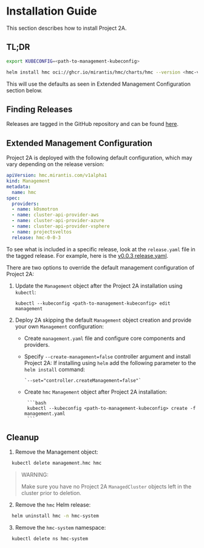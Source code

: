 # Installation Guide

This section describes how to install Project 2A.

## TL;DR

```bash
export KUBECONFIG=<path-to-management-kubeconfig>
```

```bash
helm install hmc oci://ghcr.io/mirantis/hmc/charts/hmc --version <hmc-version> -n hmc-system --create-namespace
```

This will use the defaults as seen in Extended Management Configuration section below.

## Finding Releases

Releases are tagged in the GitHub repository and can be found [here](https://github.com/Mirantis/hmc/tags).

## Extended Management Configuration

Project 2A is deployed with the following default configuration, which may vary
depending on the release version:

```yaml
apiVersion: hmc.mirantis.com/v1alpha1
kind: Management
metadata:
  name: hmc
spec:
  providers:
  - name: k0smotron
  - name: cluster-api-provider-aws
  - name: cluster-api-provider-azure
  - name: cluster-api-provider-vsphere
  - name: projectsveltos
  release: hmc-0-0-3
```
To see what is included in a specific release, look at the `release.yaml` file in the tagged release.
For example, here is the [v0.0.3 release.yaml](https://github.com/Mirantis/hmc/releases/download/v0.0.3/release.yaml).

There are two options to override the default management configuration of Project 2A:

1. Update the `Management` object after the Project 2A installation using `kubectl`:

    `kubectl --kubeconfig <path-to-management-kubeconfig> edit management`

2. Deploy 2A skipping the default `Management` object creation and provide your
   own `Management` configuration:

	- Create `management.yaml` file and configure core components and providers.
	- Specify `--create-management=false` controller argument and install Project 2A:
	  If installing using `helm` add the following parameter to the `helm
	  install` command:

		  `--set="controller.createManagement=false"`

	- Create `hmc` `Management` object after Project 2A installation:

           ```bash
           kubectl --kubeconfig <path-to-management-kubeconfig> create -f management.yaml
           ```

## Cleanup

1. Remove the Management object:

  ```bash
	kubectl delete management.hmc hmc
  ```

> WARNING: 
> 
> Make sure you have no Project 2A `ManagedCluster` objects left in the cluster prior to deletion.

2. Remove the `hmc` Helm release:

  ```bash
	helm uninstall hmc -n hmc-system
  ```

3. Remove the `hmc-system` namespace:

  ```bash
	kubectl delete ns hmc-system
  ```